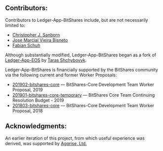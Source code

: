 ## Contributors:

Contributors to Ledger-App-BitShares include, but are not necessarily limited to:

* [Christopher J. Sanborn](https://github.com/christophersanborn)
* [Jose Marcial Vieira Bisneto](https://github.com/marcialvieira)
* [Fabian Schuh](https://github.com/xeroc)

Although substantially modified, Ledger-App-BitShares began as a fork of [Ledger-App-EOS](https://github.com/LedgerHQ/ledger-app-eos) by [Taras Shchybovyk](https://github.com/tarassh).

Ledger-App-BitShares is financially supported by the BitShares community via the following current and former Worker Proposals:

* [201902-bitshares-core](https://www.bitshares.foundation/workers/2019-02-bitshares-core) — BitShares-Core Development Team Worker Proposal, 2019
* [201901-bitshares-core-temporary](https://www.bitshares.foundation/workers/2019-01-bitshares-core-temporary) — BitShares Core Team Continuing Resolution Budget - 2019
* [201803-bitshares-core](https://www.bitshares.foundation/workers/2018-03-bitshares-core) — BitShares-Core Development Team Worker Proposal, 2018

## Acknowledgments:

An earlier iteration of this project, from which useful experience was derived, was supported by [Agorise, Ltd.](https://github.com/Agorise)
